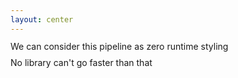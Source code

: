 ```yaml
---
layout: center
---
```


<p 
    v-motion
    :initial="{ opacity: 0, y: 50 }"
    :click-1="{ opacity: 1, y: 0, transition: { duration: 600, ease: 'easeOut' } }"
    :click-2="{ opacity: 0, y: -100, transition: { duration: 400, ease: 'easeIn' } }"
    class="font-geist text-5xl font-bold"
    style="line-height: 0.9"
>
    We can consider this pipeline as <span class="text-red-400/90">zero runtime styling</span>
</p>

<p 
    v-motion
    :initial="{ opacity: 0, y: 0 }"
    :click-2="{ opacity: 1, y: -100, transition: { duration: 600, ease: 'easeOut' } }"
    class="font-geist text-5xl font-bold"
    style="line-height: 0.9"
>
    No library <span class="text-gray-500">can't</span> go faster than that
</p>


<!-- Click triggers -->
<div v-click class="absolute inset-0 pointer-events-none"></div>
<div v-click class="absolute inset-0 pointer-events-none"></div>
